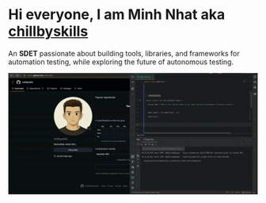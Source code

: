 # **Hi everyone, I am Minh Nhat aka [chillbyskills](https://github.com/chillbyskills)**

An **SDET** passionate about building tools, libraries, and frameworks for automation testing, while exploring the future of autonomous testing.

![chillbyskills](./static/chillbyskills.gif)
